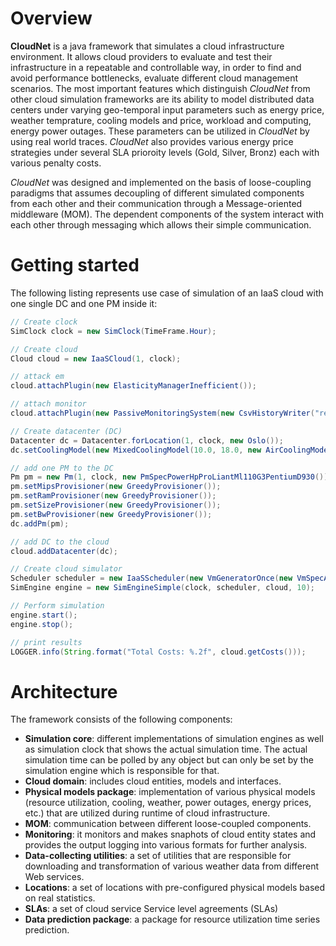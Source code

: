 # Overview
**CloudNet** is a java framework that simulates a cloud infrastructure environment. It allows cloud providers to evaluate and test their infrastructure in a repeatable and controllable way, in order to find and avoid performance bottlenecks, evaluate different cloud management scenarios. The most important features which distinguish *CloudNet* from other cloud simulation frameworks are its ability to model distributed data centers under varying geo-temporal input parameters such as energy price, weather temprature, cooling models and price, workload and computing, energy power outages. These parameters can be utilized in *CloudNet* by using real world traces. *CloudNet* also provides various energy price strategies under several SLA prioroity levels (Gold, Silver, Bronz) each with various penalty costs. 

*CloudNet* was designed and implemented on the basis of loose-coupling paradigms that assumes decoupling of different simulated components from each other and their communication through a Message-oriented middleware (MOM). The dependent components of the system interact with each other through messaging which allows their simple communication.

# Getting started
The following listing represents use case of simulation of an IaaS cloud with one single DC and one PM inside it:
```java
// Create clock
SimClock clock = new SimClock(TimeFrame.Hour);

// Create cloud
Cloud cloud = new IaaSCloud(1, clock);

// attack em
cloud.attachPlugin(new ElasticityManagerInefficient());

// attach monitor
cloud.attachPlugin(new PassiveMonitoringSystem(new CsvHistoryWriter("resources/cloud.csv", "out/dcs.csv", "out/pms.csv", "out/vms.csv", 1000, false)));

// Create datacenter (DC)
Datacenter dc = Datacenter.forLocation(1, clock, new Oslo());
dc.setCoolingModel(new MixedCoolingModel(10.0, 18.0, new AirCoolingModel(), new MechanicalCoolingModel()));

// add one PM to the DC
Pm pm = new Pm(1, clock, new PmSpecPowerHpProLiantMl110G3PentiumD930());
pm.setMipsProvisioner(new GreedyProvisioner());
pm.setRamProvisioner(new GreedyProvisioner());
pm.setSizeProvisioner(new GreedyProvisioner());
pm.setBwProvisioner(new GreedyProvisioner());
dc.addPm(pm);

// add DC to the cloud
cloud.addDatacenter(dc);

// Create cloud simulator
Scheduler scheduler = new IaaSScheduler(new VmGeneratorOnce(new VmSpecAzureA1(), 2));
SimEngine engine = new SimEngineSimple(clock, scheduler, cloud, 10);

// Perform simulation
engine.start();
engine.stop();

// print results
LOGGER.info(String.format("Total Costs: %.2f", cloud.getCosts()));
``` 

# Architecture
The framework consists of the following components: 
* **Simulation core**: different implementations of simulation engines as well as simulation clock that shows the actual simulation time. The actual simulation time can be polled by any object but can only be set by the simulation engine which is responsible for that.
* **Cloud domain**: includes cloud entities, models and interfaces.
* **Physical models package**: implementation of various physical models (resource utilization, cooling, weather, power outages, energy prices, etc.) that are utilized during runtime of cloud infrastructure.
* **MOM**: communication between different loose-coupled components.
* **Monitoring**: it monitors and makes snaphots of cloud entity states and provides the output logging into various formats for further analysis.
* **Data-collecting utilities**: a set of utilities that are responsible for downloading and transformation of various weather data from different Web services.
* **Locations**: a set of locations with pre-configured physical models based on real statistics.
* **SLAs**: a set of cloud service Service level agreements (SLAs)
* **Data prediction package**:  a package for resource utilization time series prediction. 
